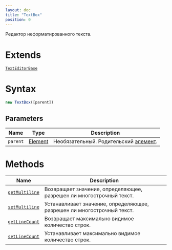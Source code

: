 ```yaml
---
layout: doc
title: "TextBox"
position: 0
---
```


Редактор неформатированного текста.

# Extends

[`TextEditorBase`](../TextEditorBase/)

# Syntax

```js
new TextBox([parent])
```

## Parameters

|Name|Type|Description|
|----|----|-----------|
|`parent`|[Element](../../Core/Elements/Element)|Необязательный. Родительский [элемент](../../Core/Elements/Element/).|

# Methods

|Name|Description|
|----|-----------|
|[`getMultiline`](TextBox.getMultiline/)|Возвращает значение, определяющее, разрешен ли многострочный текст.|
|[`setMultiline`](TextBox.setMultiline/)|Устанавливает значение, определяющее, разрешен ли многострочный текст.|
|[`getLineCount`](TextBox.getLineCount/)|Возвращает максимально видимое количество строк.|
|[`setLineCount`](TextBox.setLineCount/)|Устанавливает максимально видимое количество строк.|
